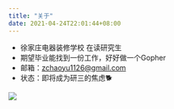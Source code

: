 ```yaml
---
title: "关于"
date: 2021-04-24T22:01:44+08:00
---
```


-  徐家庄电器装修学校 在读研究生
-  期望毕业能找到一份工作，好好做一个Gopher
-  邮箱：zchaoyu1126@gmail.com
-  状态：即将成为研三的焦虑🐕

![](https://s3.bmp.ovh/imgs/2022/02/0a069e12eb773a23.jpg)
